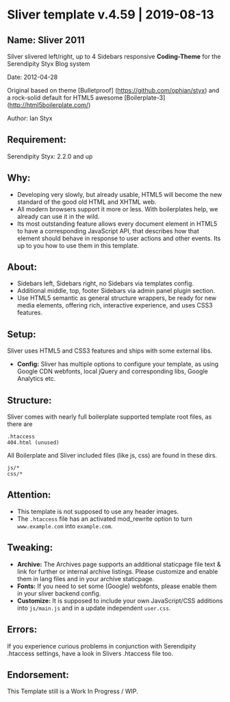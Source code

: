Sliver template v.4.59 | 2019-08-13
===

## Name: Sliver 2011

Silver slivered left/right, up to 4 Sidebars responsive **Coding-Theme** for the Serendipity Styx Blog system

Date: 2012-04-28

Original based on theme [Bulletproof] (https://github.com/ophian/styx) and a rock-solid default for HTML5 awesome [Boilerplate-3] (http://html5boilerplate.com/)

Author: Ian Styx

## Requirement:

Serendipity Styx: 2.2.0 and up

## Why:

* Developing very slowly, but already usable, HTML5 will become the new standard of the good old HTML and XHTML web.
* All modern browsers support it more or less. With boilerplates help, we already can use it in the wild.
* Its most outstanding feature allows every document element in HTML5 to have a corresponding JavaScript API, that describes how that element should behave in response to user actions and other events. Its up to you how to use them in this template.

## About:

* Sidebars left, Sidebars right, no Sidebars via templates config.
* Additional middle, top, footer Sidebars via admin panel plugin section.
* Use HTML5 semantic as general structure wrappers, be ready for new media elements, offering rich, interactive experience, and uses CSS3 features.

## Setup:

Sliver uses HTML5 and CSS3 features and ships with some external libs.

* **Config:** Sliver has multiple options to configure your template, as using Google CDN webfonts, local jQuery and corresponding libs, Google Analytics etc.

## Structure:

Sliver comes with nearly full boilerplate supported template root files, as there are

    .htaccess
	404.html (unused)

All Boilerplate and Sliver included files (like js, css) are found in these dirs.

    js/*
	css/*

## Attention:

* This template is not supposed to use any header images.
* The `.htaccess` file has an activated mod_rewrite option to turn `www.example.com` into `example.com`.

## Tweaking:

* **Archive:** The Archives page supports an additional staticpage file text & link for further or internal archive listings. Please customize and enable them in lang files and in your archive staticpage.
* **Fonts:** If you need to set some (Google) webfonts, please enable them in your sliver backend config.
* **Customize:** It is supposed to include your own JavaScript/CSS additions into `js/main.js` and in a update independent `user.css`.

## Errors:

If you experience curious problems in conjunction with Serendipity .htaccess settings, have a look in Slivers .htaccess file too.

## Endorsement:

This Template still is a Work In Progress / WIP.
